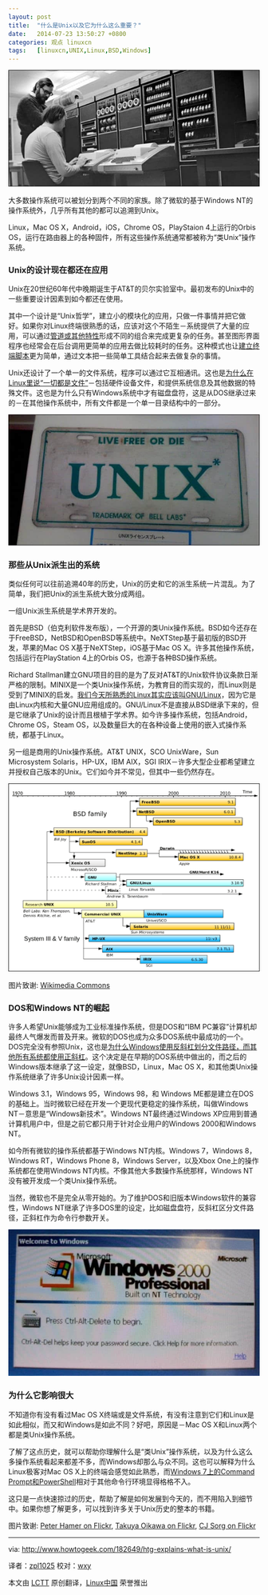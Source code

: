 ```yaml
---
layout: post
title:	"什么是Unix以及它为什么这么重要？"
date:	2014-07-23 13:50:27 +0800 
categories:	观点 linuxcn 
tags:	[linuxcn,UNIX,Linux,BSD,Windows]
---
```



![](/Asserts/Images/album/201407/23/135029tpr77rrl7fauzz30.jpg)


大多数操作系统可以被划分到两个不同的家族。除了微软的基于Windows NT的操作系统外，几乎所有其他的都可以追溯到Unix。


Linux，Mac OS X，Android，iOS，Chrome OS，PlayStaion 4上运行的Orbis OS，运行在路由器上的各种固件，所有这些操作系统通常都被称为“类Unix”操作系统。


### Unix的设计现在都还在应用


Unix在20世纪60年代中晚期诞生于AT&T的贝尔实验室中。最初发布的Unix中的一些重要设计因素到如今都还在使用。


其中一个设计是“Unix哲学”，建立小的模块化的应用，只做一件事情并把它做好。如果你对Linux终端很熟悉的话，应该对这个不陌生－系统提供了大量的应用，可以通过[管道或其他特性](http://www.howtogeek.com/110150/become-a-linux-terminal-power-user-with-these-8-tricks/)形成不同的组合来完成更复杂的任务。甚至图形界面程序也经常会在后台调用更简单的应用去做比较耗时的任务。这种模式也让[建立终端脚本](http://www.howtogeek.com/107217/how-to-manage-processes-from-the-linux-terminal-10-commands-you-need-to-know/)更为简单，通过文本把一些简单工具结合起来去做复杂的事情。


Unix还设计了一个单一的文件系统，程序可以通过它互相通讯。这也是[为什么在Linux里说“一切都是文件”](http://www.howtogeek.com/117939/htg-explains-what-everything-is-a-file-means-on-linux/)－包括硬件设备文件，和提供系统信息及其他数据的特殊文件。这也是为什么只有Windows系统中才有磁盘盘符，这是从DOS继承过来的－在其他操作系统中，所有文件都是一个单一目录结构中的一部分。


![](/Asserts/Images/album/201407/23/135030fnsmrq4bryzmgugn.jpg)


### 那些从Unix派生出的系统


类似任何可以往前追溯40年的历史，Unix的历史和它的派生系统一片混乱。为了简单，我们把Unix的派生系统大致分成两组。


一组Unix派生系统是学术界开发的。


首先是BSD（伯克利软件发布版），一个开源的类Unix操作系统。BSD如今还存在于FreeBSD，NetBSD和OpenBSD等系统中。NeXTStep基于最初版的BSD开发，苹果的Mac OS X基于NeXTStep，iOS基于Mac OS X。许多其他操作系统，包括运行在PlayStation 4上的Orbis OS，也源于各种BSD操作系统。


Richard Stallman建立GNU项目的目的是为了反对AT&T的Unix软件协议条款日渐严格的限制。MINIX是一个类Unix操作系统，为教育目的而实现的，而Linux则是受到了MINIX的启发。[我们今天所熟悉的Linux其实应该叫GNU/Linux](http://www.howtogeek.com/139287/the-great-debate-is-it-linux-or-gnulinux/)，因为它是由Linux内核和大量GNU应用组成的。GNU/Linux不是直接从BSD继承下来的，但是它继承了Unix的设计而且根植于学术界。如今许多操作系统，包括Android，Chrome OS，Steam OS，以及数量巨大的在各种设备上使用的嵌入式操作系统，都基于Linux。


另一组是商用的Unix操作系统。AT&T UNIX，SCO UnixWare，Sun Microsystem Solaris，HP-UX，IBM AIX，SGI IRIX－许多大型企业都希望建立并授权自己版本的Unix。它们如今并不常见，但其中一些仍然存在。


![](/Asserts/Images/album/201407/23/135031yxxiyac5p5icccup.png)


图片致谢: [Wikimedia Commons](http://en.wikipedia.org/wiki/File:Unix_history.svg)


### DOS和Windows NT的崛起


许多人希望Unix能够成为工业标准操作系统，但是DOS和“IBM PC兼容”计算机却最终人气爆发而普及开来。微软的DOS也成为众多DOS系统中最成功的一个。DOS完全没有参照Unix，这也是[为什么Windows使用反斜杠划分文件路径，而其他所有系统都使用正斜杠](http://www.howtogeek.com/181774/why-windows-uses-backslashes-and-everything-else-uses-forward-slashes/)。这个决定是在早期的DOS系统中做出的，而之后的Windows版本继承了这一设定，就像BSD，Linux，Mac OS X，和其他类Unix操作系统继承了许多Unix设计因素一样。


Windows 3.1，Windows 95，Windows 98，和 Windows ME都是建立在DOS的基础上。当时微软已经在开发一个更现代更稳定的操作系统，叫做Windows NT－意思是“Windows新技术”。Windows NT最终通过Windows XP应用到普通计算机用户中，但是之前它都只用于针对企业用户的Windows 2000和Windows NT。


如今所有微软的操作系统都基于Windows NT内核。Windows 7，Windows 8，Windows RT，Windows Phone 8，Windows Server，以及Xbox One上的操作系统都在使用Windows NT内核。不像其他大多数操作系统那样，Windows NT没有被开发成一个类Unix操作系统。


当然，微软也不是完全从零开始的。为了维护DOS和旧版本Windows软件的兼容性，Windows NT继承了许多DOS里的设定，比如磁盘盘符，反斜杠区分文件路径，正斜杠作为命令行参数开关。


![](/Asserts/Images/album/201407/23/135033nk5mvqiv5jr5k5nb.jpg)


### 为什么它影响很大


不知道你有没有看过Mac OS X终端或是文件系统，有没有注意到它们和Linux是如此相似，而又和Windows是如此不同？好吧，原因是－Mac OS X和Linux两个都是类Unix操作系统。


了解了这点历史，就可以帮助你理解什么是“类Unix”操作系统，以及为什么这么多操作系统看起来都差不多，而Windows却那么与众不同。这也可以解释为什么Linux极客对Mac OS X上的终端会感觉如此熟悉，而[Windows 7上的Command Prompt和PowerShell](http://www.howtogeek.com/163127/how-powershell-differs-from-the-windows-command-prompt/)相对于其他命令行环境显得格格不入。


这只是一点快速掠过的历史，帮助了解是如何发展到今天的，而不用陷入到细节中。如果你想了解更多，可以找到许多关于Unix历史的整本的书籍。


图片致谢: [Peter Hamer on Flickr](http://www.flickr.com/photos/peter-hamer/2876612463/), [Takuya Oikawa on Flickr](http://www.flickr.com/photos/takuyaoikawa/2060554607/), [CJ Sorg on Flickr](http://www.flickr.com/photos/cjsorg/2726088549/)




---


via: <http://www.howtogeek.com/182649/htg-explains-what-is-unix/>


译者：[zpl1025](https://github.com/zpl1025) 校对：[wxy](https://github.com/wxy)


本文由 [LCTT](https://github.com/LCTT/TranslateProject) 原创翻译，[Linux中国](http://linux.cn/) 荣誉推出
